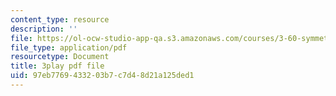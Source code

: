 ```yaml
---
content_type: resource
description: ''
file: https://ol-ocw-studio-app-qa.s3.amazonaws.com/courses/3-60-symmetry-structure-and-tensor-properties-of-materials-fall-2005/97eb7769433203b7c7d48d21a125ded1_2SYV_b3OelQ.pdf
file_type: application/pdf
resourcetype: Document
title: 3play pdf file
uid: 97eb7769-4332-03b7-c7d4-8d21a125ded1
---
```


